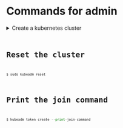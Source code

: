 
# Commands for admin

<details>
  <summary>Create a kubernetes cluster</summary>
  <pre><code> 
  $ sudo kubeadm init --apiserver-advertise-address=xxx.xxx.xx.xx --pod-network-cidr=xxx.xxx.0.0/16
  <code><pre> 
</details>


# Reset the cluster
```python
$ sudo kubeadm reset
```

# Print the join command
```python
$ kubeadm token create --print-join-command
```

